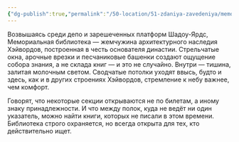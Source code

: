```yaml
---
{"dg-publish":true,"permalink":"/50-location/51-zdaniya-zavedeniya/memorialnaya-biblioteka/","tags":["локация/здание"]}
---
```


Возвышаясь среди депо и зарешеченных платформ Шадоу-Ярдс, Мемориальная библиотека — жемчужина архитектурного наследия Хэйвордов, построенная в честь основателя династии. Стрельчатые окна, арочные врезки и песчаниковые башенки создают ощущение собора знания, а не склада книг — и это не случайно.
Внутри — тишина, залитая молочным светом. Сводчатые потолки уходят ввысь, будто и здесь, как и в других строениях Хэйвордов, стремление к небу важнее, чем комфорт.

Говорят, что некоторые секции открываются не по билетам, а иному знаку принадлежности. И что между полок, куда не ведёт ни один указатель, можно найти книги, которых не писали в этом времени.
Библиотека строго охраняется, но всегда открыта для тех, кто действительно ищет.